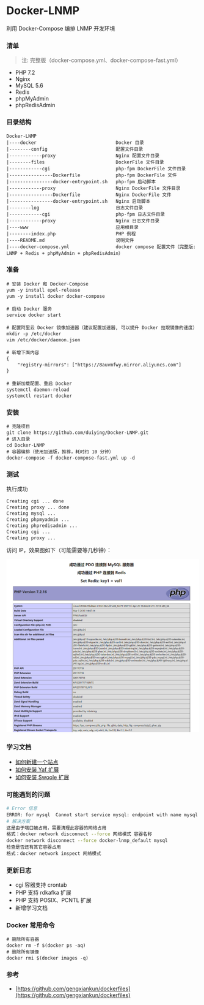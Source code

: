 # Docker-LNMP

利用 Docker-Compose 编排 LNMP 开发环境  

### 清单

> 注: 完整版（docker-compose.yml、docker-compose-fast.yml）
- PHP 7.2
- Nginx
- MySQL 5.6
- Redis
- phpMyAdmin
- phpRedisAdmin  

### 目录结构
```
Docker-LNMP
|----docker                             Docker 目录
|--------config                         配置文件目录
|------------proxy                      Nginx 配置文件目录
|--------files                          DockerFile 文件目录
|------------cgi                        php-fpm DockerFile 文件目录
|----------------Dockerfile             php-fpm DockerFile 文件
|----------------docker-entrypoint.sh   php-fpm 启动脚本
|------------proxy                      Nginx DockerFile 文件目录
|----------------Dockerfile             Nginx DockerFile 文件
|----------------docker-entrypoint.sh   Nginx 启动脚本
|--------log                            日志文件目录
|------------cgi                        php-fpm 日志文件目录
|------------proxy                      Nginx 日志文件目录
|----www                                应用根目录
|--------index.php                      PHP 例程
|----README.md                          说明文件
|----docker-compose.yml                 docker compose 配置文件（完整版: LNMP + Redis + phpMyAdmin + phpRedisAdmin）
```

### 准备

```shell
# 安装 Docker 和 Docker-Compose
yum -y install epel-release 
yum -y install docker docker-compose

# 启动 Docker 服务
service docker start

# 配置阿里云 Docker 镜像加速器（建议配置加速器, 可以提升 Docker 拉取镜像的速度）
mkdir -p /etc/docker
vim /etc/docker/daemon.json

# 新增下面内容
{
    "registry-mirrors": ["https://8auvmfwy.mirror.aliyuncs.com"]
}

# 重新加载配置、重启 Docker
systemctl daemon-reload 
systemctl restart docker 
```

### 安装

```shell
# 克隆项目
git clone https://github.com/duiying/Docker-LNMP.git
# 进入目录
cd Docker-LNMP
# 容器编排（使用加速版，推荐，耗时约 10 分钟）
docker-compose -f docker-compose-fast.yml up -d
```

### 测试

执行成功  

```
Creating cgi ... done
Creating proxy ... done
Creating mysql ...
Creating phpmyadmin ...
Creating phpredisadmin ...
Creating cgi ...
Creating proxy ...
```

访问 IP，效果图如下（可能需要等几秒钟）：  
    
<div align=center><img src="https://raw.githubusercontent.com/duiying/img/master/docker-lnmp.png" width="600"></div>  

### 学习文档

- [如何新建一个站点](docs/如何新建一个站点.md)
- [如何安装 Yaf 扩展](docs/如何安装Yaf扩展.md)
- [如何安装 Swoole 扩展](docs/如何安装Swoole扩展.md)

### 可能遇到的问题

```bash
# Error 信息
ERROR: for mysql  Cannot start service mysql: endpoint with name mysql already exists in network docker-lnmp_default
# 解决方案
这是由于端口被占用，需要清理此容器的网络占用
格式：docker network disconnect --force 网络模式 容器名称
docker network disconnect --force docker-lnmp_default mysql
检查是否还有其它容器占用
格式：docker network inspect 网络模式
```

### 更新日志

- cgi 容器支持 crontab
- PHP 支持 rdkafka 扩展
- PHP 支持 POSIX、PCNTL 扩展
- 新增学习文档

### Docker 常用命令

```shell
# 删除所有容器
docker rm -f $(docker ps -aq)  
# 删除所有镜像
docker rmi $(docker images -q)
```

### 参考
- [https://github.com/gengxiankun/dockerfiles](https://github.com/gengxiankun/dockerfiles)